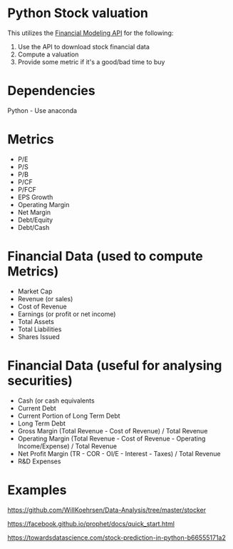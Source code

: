 # Python Stock valuation

This utilizes the [Financial Modeling API](https://financialmodelingprep.com/developer/docs/) for the following:

1. Use the API to download stock financial data
2. Compute a valuation
3. Provide some metric if it's a good/bad time to buy

# Dependencies

Python - Use anaconda

# Metrics

* P/E
* P/S
* P/B
* P/CF
* P/FCF
* EPS Growth
* Operating Margin
* Net Margin
* Debt/Equity
* Debt/Cash

# Financial Data (used to compute Metrics)
* Market Cap
* Revenue (or sales)
* Cost of Revenue
* Earnings (or profit or net income)
* Total Assets
* Total Liabilities
* Shares Issued

# Financial Data (useful for analysing securities)
* Cash (or cash equivalents
* Current Debt
* Current Portion of Long Term Debt
* Long Term Debt
* Gross Margin (Total Revenue - Cost of Revenue) / Total Revenue
* Operating Margin (Total Revenue - Cost of Revenue - Operating Income/Expense) / Total Revenue
* Net Profit Margin (TR - COR - OI/E - Interest - Taxes) / Total Revenue
* R&D Expenses


# Examples

https://github.com/WillKoehrsen/Data-Analysis/tree/master/stocker

https://facebook.github.io/prophet/docs/quick_start.html

https://towardsdatascience.com/stock-prediction-in-python-b66555171a2
